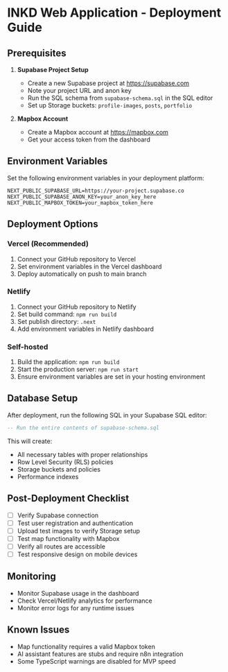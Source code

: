 # INKD Web Application - Deployment Guide

## Prerequisites

1. **Supabase Project Setup**
   - Create a new Supabase project at https://supabase.com
   - Note your project URL and anon key
   - Run the SQL schema from `supabase-schema.sql` in the SQL editor
   - Set up Storage buckets: `profile-images`, `posts`, `portfolio`

2. **Mapbox Account**
   - Create a Mapbox account at https://mapbox.com
   - Get your access token from the dashboard

## Environment Variables

Set the following environment variables in your deployment platform:

```
NEXT_PUBLIC_SUPABASE_URL=https://your-project.supabase.co
NEXT_PUBLIC_SUPABASE_ANON_KEY=your_anon_key_here
NEXT_PUBLIC_MAPBOX_TOKEN=your_mapbox_token_here
```

## Deployment Options

### Vercel (Recommended)

1. Connect your GitHub repository to Vercel
2. Set environment variables in the Vercel dashboard
3. Deploy automatically on push to main branch

### Netlify

1. Connect your GitHub repository to Netlify
2. Set build command: `npm run build`
3. Set publish directory: `.next`
4. Add environment variables in Netlify dashboard

### Self-hosted

1. Build the application: `npm run build`
2. Start the production server: `npm run start`
3. Ensure environment variables are set in your hosting environment

## Database Setup

After deployment, run the following SQL in your Supabase SQL editor:

```sql
-- Run the entire contents of supabase-schema.sql
```

This will create:
- All necessary tables with proper relationships
- Row Level Security (RLS) policies
- Storage buckets and policies
- Performance indexes

## Post-Deployment Checklist

- [ ] Verify Supabase connection
- [ ] Test user registration and authentication
- [ ] Upload test images to verify Storage setup
- [ ] Test map functionality with Mapbox
- [ ] Verify all routes are accessible
- [ ] Test responsive design on mobile devices

## Monitoring

- Monitor Supabase usage in the dashboard
- Check Vercel/Netlify analytics for performance
- Monitor error logs for any runtime issues

## Known Issues

- Map functionality requires a valid Mapbox token
- AI assistant features are stubs and require n8n integration
- Some TypeScript warnings are disabled for MVP speed